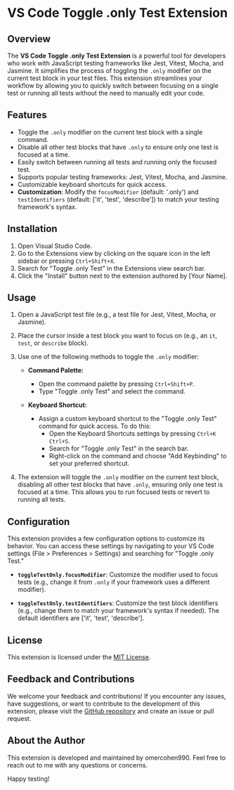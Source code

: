 # VS Code Toggle .only Test Extension

## Overview

The **VS Code Toggle .only Test Extension** is a powerful tool for developers who work with JavaScript testing frameworks like Jest, Vitest, Mocha, and Jasmine. It simplifies the process of toggling the `.only` modifier on the current test block in your test files. This extension streamlines your workflow by allowing you to quickly switch between focusing on a single test or running all tests without the need to manually edit your code.

## Features

- Toggle the `.only` modifier on the current test block with a single command.
- Disable all other test blocks that have `.only` to ensure only one test is focused at a time.
- Easily switch between running all tests and running only the focused test.
- Supports popular testing frameworks: Jest, Vitest, Mocha, and Jasmine.
- Customizable keyboard shortcuts for quick access.
- **Customization**: Modify the `focusModifier` (default: '.only') and `testIdentifiers` (default: ['it', 'test', 'describe']) to match your testing framework's syntax.

## Installation

1. Open Visual Studio Code.
2. Go to the Extensions view by clicking on the square icon in the left sidebar or pressing `Ctrl+Shift+X`.
3. Search for "Toggle .only Test" in the Extensions view search bar.
4. Click the "Install" button next to the extension authored by [Your Name].

## Usage

1. Open a JavaScript test file (e.g., a test file for Jest, Vitest, Mocha, or Jasmine).
2. Place the cursor inside a test block you want to focus on (e.g., an `it`, `test`, or `describe` block).
3. Use one of the following methods to toggle the `.only` modifier:

   - **Command Palette:**

     - Open the command palette by pressing `Ctrl+Shift+P`.
     - Type "Toggle .only Test" and select the command.

   - **Keyboard Shortcut:**
     - Assign a custom keyboard shortcut to the "Toggle .only Test" command for quick access. To do this:
       - Open the Keyboard Shortcuts settings by pressing `Ctrl+K Ctrl+S`.
       - Search for "Toggle .only Test" in the search bar.
       - Right-click on the command and choose "Add Keybinding" to set your preferred shortcut.

4. The extension will toggle the `.only` modifier on the current test block, disabling all other test blocks that have `.only`, ensuring only one test is focused at a time. This allows you to run focused tests or revert to running all tests.

## Configuration

This extension provides a few configuration options to customize its behavior. You can access these settings by navigating to your VS Code settings (File > Preferences > Settings) and searching for "Toggle .only Test."

- **`toggleTestOnly.focusModifier`**: Customize the modifier used to focus tests (e.g., change it from `.only` if your framework uses a different modifier).

- **`toggleTestOnly.testIdentifiers`**: Customize the test block identifiers (e.g., change them to match your framework's syntax if needed). The default identifiers are ['it', 'test', 'describe'].

## License

This extension is licensed under the [MIT License](LICENSE).

## Feedback and Contributions

We welcome your feedback and contributions! If you encounter any issues, have suggestions, or want to contribute to the development of this extension, please visit the [GitHub repository](https://github.com/omercohen990/toggle-test-only) and create an issue or pull request.

## About the Author

This extension is developed and maintained by omercohen990. Feel free to reach out to me with any questions or concerns.

Happy testing!
